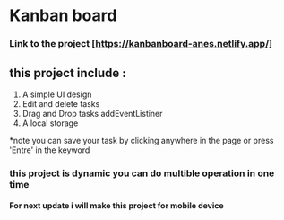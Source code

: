 

# Kanban board 
### Link to the project [https://kanbanboard-anes.netlify.app/]

## this project include : 

1. A simple UI design 
2. Edit and delete tasks 
3. Drag and Drop tasks addEventListiner
4. A local storage 

*note you can save your task by clicking anywhere in the page or press 'Entre' in the keyword 

### this project is dynamic you can do multible operation in one time 

 #### For next update i will make this project for mobile device 
 